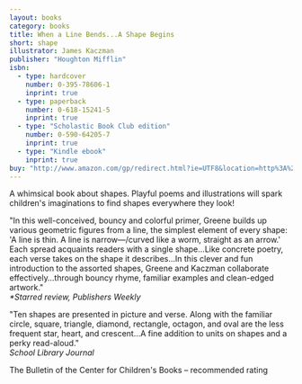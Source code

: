 ```yaml
---
layout: books
category: books
title: When a Line Bends...A Shape Begins
short: shape
illustrator: James Kaczman
publisher: "Houghton Mifflin"
isbn:
  - type: hardcover
    number: 0-395-78606-1
    inprint: true
  - type: paperback
    number: 0-618-15241-5
    inprint: true
  - type: "Scholastic Book Club edition"
    number: 0-590-64205-7
    inprint: true
  - type: "Kindle ebook"
    inprint: true
buy: "http://www.amazon.com/gp/redirect.html?ie=UTF8&location=http%3A%2F%2Fwww.amazon.com%2FWhen-Line-Bends-Shape-Begins%2Fdp%2F0618152415%3Fie%3DUTF8%26s%3Dbooks%26qid%3D1207817914%26sr%3D8-21&tag=rhondgowlegre-20&linkCode=ur2&camp=1789&creative=9325"
---
```


A whimsical book about shapes. Playful poems and illustrations will spark children's
imaginations to find shapes everywhere they look!

"In this well-conceived, bouncy and colorful primer, Greene builds up various geometric figures from a line, the simplest element of every shape: 'A line is thin. A line is narrow—/curved like a worm, straight as an arrow.' Each spread acquaints readers with a single shape…Like concrete poetry, each verse takes on the shape it describes…In this clever and fun introduction to the assorted shapes, Greene and Kaczman collaborate effectively…through bouncy rhyme, familiar examples and clean-edged artwork."  
_<span class="starred">*Starred review</span>, Publishers Weekly_

"Ten shapes are presented in picture and verse. Along with the familiar circle, square, triangle, diamond, rectangle, octagon, and oval are the less frequent star, heart, and crescent…A fine addition to units on shapes and a perky read-aloud."  
_School Library Journal_

<p class="awards">
The Bulletin of the Center for Children's Books – recommended rating
</p>